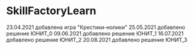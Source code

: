# SkillFactoryLearn
23.04.2021 добавлена игра "Крестики-нолики"
25.05.2021 добавлено решение ЮНИТ_0
09.06.2021 добавлено решение ЮНИТ_1
16.07.2021 добавлено решение ЮНИТ_2
20.08.2021 добавлено решение ЮНИТ_3
